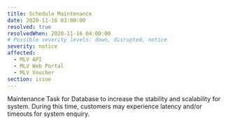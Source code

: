 ```yaml
---
title: Schedule Maintenance
date: 2020-11-16 03:00:00
resolved: true
resolvedWhen: 2020-11-16 04:00:00
# Possible severity levels: down, disrupted, notice
severity: notice
affected:
  - MLV API
  - MLV Web Portal
  - MLV Voucher
section: issue
---
```


Maintenance Task for Database to increase the stability and scalability for system. 
During this time, customers may experience latency and/or timeouts for system enquiry.
